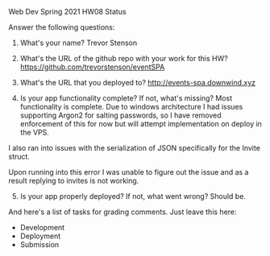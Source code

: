 
Web Dev Spring 2021 HW08 Status

Answer the following questions:


1. What's your name?
Trevor Stenson


2. What's the URL of the github repo with your work for this HW?
https://github.com/trevorstenson/eventSPA


3. What's the URL that you deployed to?
http://events-spa.downwind.xyz


4. Is your app functionality complete? If not, what's missing?
Most functionality is complete. Due to windows architecture I had issues
supporting Argon2 for salting passwords, so I have removed enforcement of
this for now but will attempt implementation on deploy in the VPS.

I also ran into issues with the serialization of JSON specifically for the Invite struct.

Upon running into this error I was unable to figure out the issue and as a result replying to
invites is not working.


5. Is your app properly deployed? If not, what went wrong?
Should be.




And here's a list of tasks for grading comments. Just leave this here:
 - Development
 - Deployment
 - Submission
